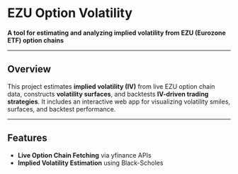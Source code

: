 # EZU Option Volatility

**A tool for estimating and analyzing implied volatility from EZU (Eurozone ETF) option chains**

---

## Overview

This project estimates **implied volatility (IV)** from live EZU option chain data, constructs **volatility surfaces**, and backtests **IV-driven trading strategies**. It includes an interactive web app for visualizing volatility smiles, surfaces, and backtest performance.

---

## Features

- **Live Option Chain Fetching** via yfinance APIs
- **Implied Volatility Estimation** using Black-Scholes

